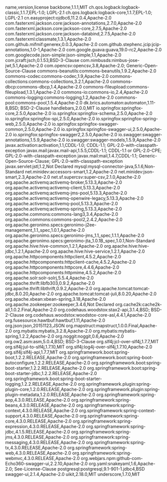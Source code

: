 name,version,license
backbone,1.1.1,MIT
ch.qos.logback:logback-classic,1.1.7,EPL-1.0; LGPL-2.1
ch.qos.logback:logback-core,1.1.7,EPL-1.0; LGPL-2.1
cn.easyproject:ojdbc6,11.2.0.4,Apache-2.0
com.fasterxml.jackson.core:jackson-annotations,2.7.0,Apache-2.0
com.fasterxml.jackson.core:jackson-core,2.7.5,Apache-2.0
com.fasterxml.jackson.core:jackson-databind,2.7.5,Apache-2.0
com.fasterxml:classmate,1.3.1,Apache-2.0
com.github.mifmif:generex,0.0.3,Apache-2.0
com.github.stephenc.jcip:jcip-annotations,1.0-1,Apache-2.0
com.google.guava:guava,19.0-rc2,Apache-2.0
com.googlecode.json-simple:json-simple,1.1,Apache-2.0
com.jcraft:jsch,0.1.53,BSD-3-Clause
com.nimbusds:nimbus-jose-jwt,5.1,Apache-2.0
com.opencsv:opencsv,3.8,Apache-2.0; Generic-Open-Source-Clause
commons-beanutils:commons-beanutils,1.9.2,Apache-2.0
commons-codec:commons-codec,1.9,Apache-2.0
commons-collections:commons-collections,3.2.1,Apache-2.0
commons-dbcp:commons-dbcp,1.4,Apache-2.0
commons-fileupload:commons-fileupload,1.3.1,Apache-2.0
commons-io:commons-io,2.4,Apache-2.0
commons-logging:commons-logging,1.2,Apache-2.0
commons-pool:commons-pool,1.5.4,Apache-2.0
dk.brics.automaton:automaton,1.11-8,BSD; BSD-2-Clause
handlebars,2.0.0,MIT
io.springfox:springfox-core,2.5.0,Apache-2.0
io.springfox:springfox-schema,2.5.0,Apache-2.0
io.springfox:springfox-spi,2.5.0,Apache-2.0
io.springfox:springfox-spring-web,2.5.0,Apache-2.0
io.springfox:springfox-swagger-common,2.5.0,Apache-2.0
io.springfox:springfox-swagger-ui,2.5.0,Apache-2.0
io.springfox:springfox-swagger2,2.5.0,Apache-2.0
io.swagger:swagger-annotations,1.5.9,Apache-2.0
io.swagger:swagger-models,1.5.9,Apache-2.0
javax.activation:activation,1.1,CDDL-1.0; CDDL-1.1; GPL-2.0-with-classpath-exception
javax.mail:javax.mail-api,1.5.5,CDDL-1.1; CDDL-1.1 or GPL-2.0-CPE; GPL-2.0-with-classpath-exception
javax.mail:mail,1.4.7,CDDL-1.1; Generic-Open-Source-Clause; GPL-2.0-with-classpath-exception
javax.servlet:jstl,1.2,Not Declared
mysql:mysql-connector-java,5.1.6,Non-Standard
net.minidev:accessors-smart,1.2,Apache-2.0
net.minidev:json-smart,2.3,Apache-2.0
net.sf.supercsv:super-csv,2.1.0,Apache-2.0
org.apache.activemq:activemq-broker,5.13.3,Apache-2.0
org.apache.activemq:activemq-client,5.13.3,Apache-2.0
org.apache.activemq:activemq-jms-pool,5.13.3,Apache-2.0
org.apache.activemq:activemq-openwire-legacy,5.13.3,Apache-2.0
org.apache.activemq:activemq-pool,5.13.3,Apache-2.0
org.apache.activemq:activemq-spring,5.13.3,Apache-2.0
org.apache.commons:commons-lang3,3.4,Apache-2.0
org.apache.commons:commons-pool2,2.4.2,Apache-2.0
org.apache.geronimo.specs:geronimo-j2ee-management_1.1_spec,1.0.1,Apache-2.0
org.apache.geronimo.specs:geronimo-jms_1.1_spec,1.1.1,Apache-2.0
org.apache.geronimo.specs:geronimo-jta_1.0.1B_spec,1.0.1,Non-Standard
org.apache.hive:hive-common,1.2.1,Apache-2.0
org.apache.hive:hive-jdbc,1.2.1,Apache-2.0
org.apache.hive:hive-service,1.2.1,Apache-2.0
org.apache.httpcomponents:httpclient,4.5.2,Apache-2.0
org.apache.httpcomponents:httpclient-cache,4.5.2,Apache-2.0
org.apache.httpcomponents:httpcore,4.4.6,Apache-2.0
org.apache.httpcomponents:httpmime,4.5.2,Apache-2.0
org.apache.solr:solr-solrj,5.5.4,Apache-2.0
org.apache.thrift:libfb303,0.9.2,Apache-2.0
org.apache.thrift:libthrift,0.9.2,Apache-2.0
org.apache.tomcat:tomcat-jdbc,8.0.20,Apache-2.0
org.apache.tomcat:tomcat-juli,8.0.20,Apache-2.0
org.apache.xbean:xbean-spring,3.18,Apache-2.0
org.apache.zookeeper:zookeeper,3.4.6,Not Declared
org.cache2k:cache2k-all,1.0.2.Final,Apache-2.0
org.codehaus.woodstox:stax2-api,3.1.4,BSD; BSD-2-Clause
org.codehaus.woodstox:woodstox-core-asl,4.4.1,Apache-2.0
org.fusesource.hawtbuf:hawtbuf,1.11,Apache-2.0
org.json:json,20151123,JSON
org.mapstruct:mapstruct,1.0.0.Final,Apache-2.0
org.mybatis:mybatis,3.2.8,Apache-2.0
org.mybatis:mybatis-spring,1.2.2,Apache-2.0
org.noggit:noggit,0.6,Apache-2.0
org.ow2.asm:asm,5.0.4,BSD; BSD-3-Clause
org.slf4j:jcl-over-slf4j,1.7.7,MIT
org.slf4j:jul-to-slf4j,1.7.10,MIT
org.slf4j:log4j-over-slf4j,1.7.10,Apache-2.0
org.slf4j:slf4j-api,1.7.7,MIT
org.springframework.boot:spring-boot,1.2.2.RELEASE,Apache-2.0
org.springframework.boot:spring-boot-autoconfigure,1.2.2.RELEASE,Apache-2.0
org.springframework.boot:spring-boot-starter,1.2.2.RELEASE,Apache-2.0
org.springframework.boot:spring-boot-starter-jdbc,1.2.2.RELEASE,Apache-2.0
org.springframework.boot:spring-boot-starter-logging,1.2.2.RELEASE,Apache-2.0
org.springframework.plugin:spring-plugin-core,1.2.0.RELEASE,Apache-2.0
org.springframework.plugin:spring-plugin-metadata,1.2.0.RELEASE,Apache-2.0
org.springframework:spring-aop,4.3.0.RELEASE,Apache-2.0
org.springframework:spring-beans,4.3.0.RELEASE,Apache-2.0
org.springframework:spring-context,4.3.0.RELEASE,Apache-2.0
org.springframework:spring-context-support,4.3.0.RELEASE,Apache-2.0
org.springframework:spring-core,4.3.0.RELEASE,Apache-2.0
org.springframework:spring-expression,4.3.0.RELEASE,Apache-2.0
org.springframework:spring-jdbc,4.1.5.RELEASE,Apache-2.0
org.springframework:spring-jms,4.3.0.RELEASE,Apache-2.0
org.springframework:spring-messaging,4.3.0.RELEASE,Apache-2.0
org.springframework:spring-tx,4.3.0.RELEASE,Apache-2.0
org.springframework:spring-web,4.3.0.RELEASE,Apache-2.0
org.springframework:spring-webmvc,4.3.0.RELEASE,Apache-2.0
org.webjars.npm:github-com-Echo360-swagger-ui,2.2.10,Apache-2.0
org.yaml:snakeyaml,1.6,Apache-2.0; See-License-Clause
postgresql:postgresql,9.1-901-1.jdbc4,BSD
swagger-ui,2.1.4,Apache-2.0
uikit,2.18.0,MIT
underscore,1.7.0,MIT

